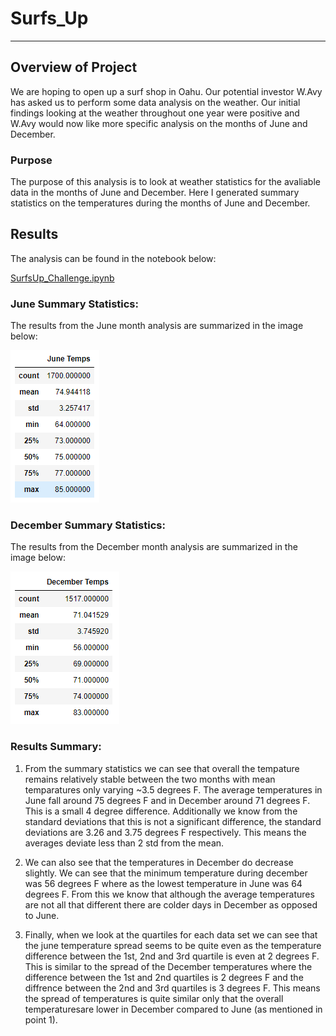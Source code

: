 # Surfs_Up
---
## Overview of Project
We are hoping to open up a surf shop in Oahu. Our potential investor W.Avy has asked us to perform some data analysis on the weather. Our initial findings looking at the weather throughout one year were positive and W.Avy would now like more specific analysis on the months of June and December. 

### Purpose
The purpose of this analysis is to look at weather statistics for the avaliable data in the months of June and December. Here I generated summary statistics on the temperatures during the months of June and December. 

## Results
The analysis can be found in the notebook below:

[SurfsUp_Challenge.ipynb](https://github.com/ClaudAMC/Surfs_Up/blob/main/SurfsUp_Challenge.ipynb)

### June Summary Statistics:
The results from the June month analysis are summarized in the image below:

![June Temp Summary.PNG](https://github.com/ClaudAMC/Surfs_Up/blob/main/June%20Temp%20Summary.PNG)

### December Summary Statistics:

The results from the December month analysis are summarized in the image below:

![December Temp Summary.PNG](https://github.com/ClaudAMC/Surfs_Up/blob/main/December%20Temp%20Summary.PNG)

### Results Summary:

1. From the summary statistics we can see that overall the tempature remains relatively stable between the two months with mean temparatures only varying ~3.5 degrees F. The average temperatures in June fall around 75 degrees F and in December around 71 degrees F. This is a small 4 degree difference. Additionally we know from the standard deviations that this is not a significant difference, the standard deviations are 3.26 and 3.75 degrees F respectively. This means the averages deviate less than 2 std from the mean.

2. We can also see that the temperatures in December do decrease slightly. We can see that the minimum temperature during december was 56 degrees F where as the lowest temperature in June was 64 degrees F. From this we know that although the average temperatures are not all that different there are colder days in December as opposed to June.

3. Finally, when we look at the quartiles for each data set we can see that the june temperature spread seems to be quite even as the temperature difference between the 1st, 2nd and 3rd quartile is even at 2 degrees F. This is similar to the spread of the December temperatures where the difference between the 1st and 2nd quartiles is 2 degrees F and the diffrence between the 2nd and 3rd quartiles is 3 degrees F. This means the spread of temperatures is quite similar only that the overall temperaturesare lower in December compared to June (as mentioned in point 1).

